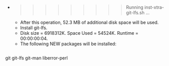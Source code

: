 * >>>>>>>>> Running inst-xtra-git-lfs.sh ...
  * After this operation, 52.3 MB of additional disk space will be used.
  * Install git-lfs.
  * Disk size = 6918312K. Space Used = 54524K. Runtime = 00:00:00:04.
  * The following NEW packages will be installed:
  ```bash
git git-lfs git-man liberror-perl
  ```
